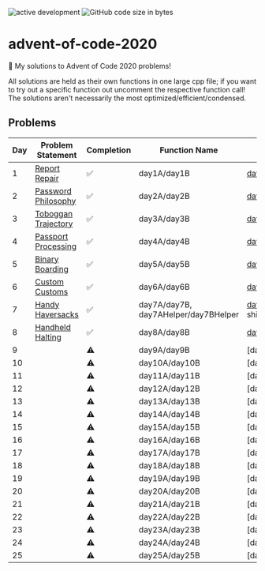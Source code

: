 ![active development](https://img.shields.io/badge/active%20dev-yes-brightgreen.svg)
![GitHub code size in bytes](https://img.shields.io/github/languages/code-size/simcard0000/advent-of-code-2020.svg)
# advent-of-code-2020
🎄 My solutions to Advent of Code 2020 problems!

All solutions are held as their own functions in one large cpp file; if you want to try out a specific function out uncomment the respective function call! The solutions aren't necessarily the most optimized/efficient/condensed.

## Problems
| Day | Problem Statement                                          | Completion | Function Name |           Input           | A: Solution | B: Solution | 
| --- | ---------------------------------------------------------- | ---------- | ------------- | ------------------------- | ----------- | ----------- |
|  1  | [Report Repair](https://adventofcode.com/2020/day/1)       | ✅         | day1A/day1B  | [day1input](https://github.com/simcard0000/advent-of-code-2020/blob/main/src/day1input.txt)              |   987339   |  259521570  |
|  2  | [Password Philosophy](https://adventofcode.com/2020/day/2) | ✅         | day2A/day2B  | [day2input](https://github.com/simcard0000/advent-of-code-2020/blob/main/src/day2input.txt)              |     393    |     690  | 
|  3  | [Toboggan Trajectory](https://adventofcode.com/2020/day/3) | ✅         | day3A/day3B  | [day3input](https://github.com/simcard0000/advent-of-code-2020/blob/main/src/day3input.txt)              |     230    |  9533698720 |
|  4  | [Passport Processing](https://adventofcode.com/2020/day/4) | ✅         | day4A/day4B  | [day4input](https://github.com/simcard0000/advent-of-code-2020/blob/main/src/day4input.txt)              |     216    |    150   |
|  5  | [Binary Boarding](https://adventofcode.com/2020/day/5)     | ✅         | day5A/day5B  | [day5input](https://github.com/simcard0000/advent-of-code-2020/blob/main/src/day5input.txt)              |     888    |    522   |
|  6  | [Custom Customs](https://adventofcode.com/2020/day/6)      | ✅         | day6A/day6B  | [day6input](https://github.com/simcard0000/advent-of-code-2020/blob/main/src/day6input.txt)              |    7120    |   3570   |
|  7  | [Handy Haversacks](https://adventofcode.com/2020/day/7)    | ✅         | day7A/day7B, day7AHelper/day7BHelper  | [day7input](https://github.com/simcard0000/advent-of-code-2020/blob/main/src/day7input.txt) -> shiny gold               |     126     |    220149    |
|  8  | [Handheld Halting](https://adventofcode.com/2020/day/8)    | ✅         | day8A/day8B  | [day8input](https://github.com/simcard0000/advent-of-code-2020/blob/main/src/day8input.txt)              |    2080    |   2477   |
|  9  |                                                            |⚠            | day9A/day9B  | [day9input]                |             |             |
| 10  |                                                            |⚠            | day10A/day10B| [day10input]               |             |             |
| 11  |                                                            |⚠            | day11A/day11B| [day11input]               |             |             |
| 12  |                                                            |⚠            | day12A/day12B| [day12input]               |             |             |
| 13  |                                                            |⚠            | day13A/day13B| [day13input]               |             |             |
| 14  |                                                            |⚠            | day14A/day14B| [day14input]               |             |             |
| 15  |                                                            |⚠            | day15A/day15B| [day15input]               |             |             |
| 16  |                                                            |⚠            | day16A/day16B| [day16input]               |             |             |
| 17  |                                                            |⚠            | day17A/day17B| [day17input]               |             |             |
| 18  |                                                            |⚠            | day18A/day18B| [day18input]               |             |             |
| 19  |                                                            |⚠            | day19A/day19B| [day19input]               |             |             |
| 20  |                                                            |⚠            | day20A/day20B| [day20input]               |             |             |
| 21  |                                                            |⚠            | day21A/day21B| [day21input]               |             |             |
| 22  |                                                            |⚠            | day22A/day22B| [day22input]               |             |             |
| 23  |                                                            |⚠            | day23A/day23B| [day23input]               |             |             |
| 24  |                                                            |⚠            | day24A/day24B| [day24input]               |             |             |
| 25  |                                                            |⚠            | day25A/day25B| [day25input]               |             |             |
